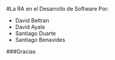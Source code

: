 #La RA en el Desarrollo de Software
Por:
- David Beltran
- David Ayala
- Santiago Duarte
- Santiago Benavides

 ###Gracias
